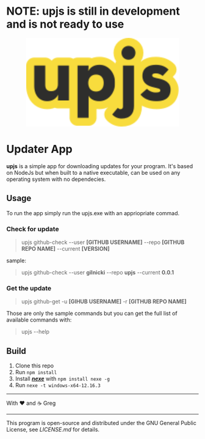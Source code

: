 # NOTE: upjs is still in development and is not ready to use


<p align="center">
  <a href="https://github.com/gilnicki/upjs/">
    <img
      alt="Node.js"
      src="https://github.com//gilnicki/upjs/blob/develop/res/logo.svg?raw=true"
      width="400"
    />
  </a>
</p>

# Updater App

**upjs** is a simple app for downloading updates for your program. It's based on NodeJs but when built to a native executable, can be used on any operating system with no dependecies.

## Usage
To run the app simply run the upjs.exe with an appriopriate commad. 

### Check for update
>upjs github-check --user **[GITHUB USERNAME]** --repo **[GITHUB REPO NAME]** --current **[VERSION]** 

sample:
> upjs github-check --user **gilnicki** --repo **upjs** --current **0.0.1** 

### Get the update
>upjs github-get -u **[GIHUB USERNAME]** -r **[GITHUB REPO NAME]**


Those are only the sample commands but you can get the full list of available commands with:
>upjs --help

## Build
1. Clone this repo
2. Run `npm install`
3. Install ***[nexe](https://github.com/nexe/nexe/)*** with `npm install nexe -g`
4. Run `nexe -t windows-x64-12.16.3`
---

With ❤ and ☕ Greg

---
This program is open-source and distributed under the GNU General Public License, see *LICENSE.md* for details.


